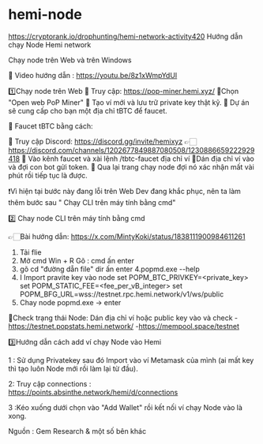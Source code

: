 # hemi-node
https://cryptorank.io/drophunting/hemi-network-activity420
Hướng dẫn chạy Node Hemi network

Chạy node trên Web và trên Windows

🎥 Video hướng dẫn : https://youtu.be/8z1xWmpYdUI

1️⃣Chạy node trên Web
🔹 Truy cập: https://pop-miner.hemi.xyz/
🔹Chọn "Open web PoP Miner"
🔹 Tạo ví mới và lưu trữ private key thật kỹ.
🔹 Dự án sẽ cung cấp cho bạn một địa chỉ tBTC để faucet.

🚰 Faucet tBTC bằng cách:

🔹 Truy cập Discord: https://discord.gg/invite/hemixyz
👉🏻https://discord.com/channels/1202677849887080508/1230886659222929418
🔹 Vào kênh faucet và xài lệnh /tbtc-faucet địa chỉ ví
🔹Dán địa chỉ ví vào và đợi con bot gửi token.
🔹 Qua lại trang chạy node đợi nó xác nhận mất vài phút rồi tiếp tục là được.

❗️Vì hiện tại bước này đang lỗi trên Web Dev đang khắc phục, nên ta làm thêm bước sau " Chạy CLI trên máy tính bằng cmd"

2️⃣ Chay node CLI trên máy tính bằng cmd

👉🏻Bài hướng dẫn: https://x.com/MintyKoki/status/1838111900984611261
1. Tải flie
2. Mở cmd
Win + R
Gõ : cmd ấn enter
3. gõ
cd "đường dẫn file"
dir ấn enter 
4.popmd.exe --help
5. I Import pravite key vào node
set POPM_BTC_PRIVKEY=<private_key>
set POPM_STATIC_FEE=<fee_per_vB_integer>
set POPM_BFG_URL=wss://testnet.rpc.hemi.network/v1/ws/public 
6. Chay node
popmd.exe -> enter

🔹Check trạng thái Node:
Dán địa chỉ ví hoặc public key vào và check
-https://testnet.popstats.hemi.network/
-https://mempool.space/testnet

3️⃣Hướng dẫn cách add ví chạy Node vào Hemi

1 : Sử dụng Privatekey sau đó Import vào ví Metamask của mình (ai mất key thì tạo luôn Node mới rồi làm lại từ đầu).

2: Truy cập connections
: https://points.absinthe.network/hemi/d/connections

3 :Kéo xuống dưới chọn vào "Add Wallet" rồi kết nối ví chạy Node vào là xong.

Nguồn : Gem Research & một số bên khác

